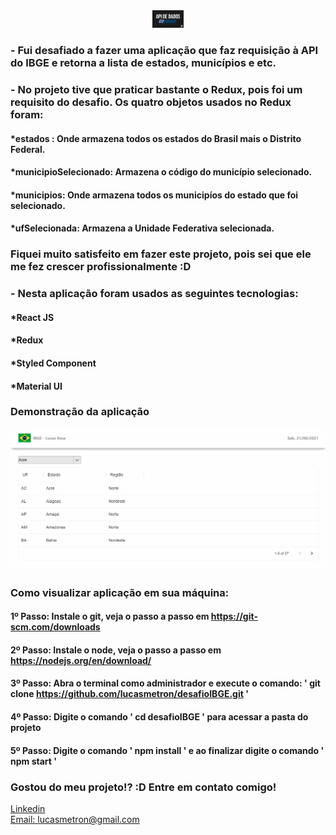 <div align="center">
  <img src="./src/assets/ibge.jpg" alt="Podcastr logo" style='width: 50px'>
  
</div>

### - Fui desafiado a fazer uma aplicação que faz requisição à API do IBGE e retorna a lista de estados, municípios e etc.
### - No projeto tive que praticar bastante o Redux, pois foi um requisito do desafio. Os quatro objetos usados no Redux foram:
#### *estados : Onde armazena todos os estados do Brasil mais o Distrito Federal.
#### *municipioSelecionado: Armazena o código do município selecionado.
#### *municipios: Onde armazena todos os municipíos do estado que foi selecionado.
#### *ufSelecionada: Armazena a Unidade Federativa selecionada.

### Fiquei muito satisfeito em fazer este projeto, pois sei que ele me fez crescer profissionalmente :D
### - Nesta aplicação foram usados as seguintes tecnologias:

#### *React JS
#### *Redux
#### *Styled Component
#### *Material UI


### Demonstração da aplicação
![Tela inicial](./src/assets/ibge.gif)


### Como visualizar aplicação em sua máquina:

#### 1º Passo: Instale o git, veja o passo a passo em https://git-scm.com/downloads
#### 2º Passo: Instale o node, veja o passo a passo em https://nodejs.org/en/download/
#### 3º Passo: Abra o terminal como administrador e execute o comando: ' git clone https://github.com/lucasmetron/desafioIBGE.git '
#### 4º Passo: Digite o comando ' cd desafioIBGE ' para acessar a pasta do projeto
#### 5º Passo: Digite o comando ' npm install ' e ao finalizar digite o comando ' npm start '


### Gostou do meu projeto!? :D Entre em contato comigo! 
[Linkedin](https://www.linkedin.com/in/lucas-rosa-058683102/) <br/>
[Email: lucasmetron@gmail.com](mailto:lucasmetron@gmail.com)

